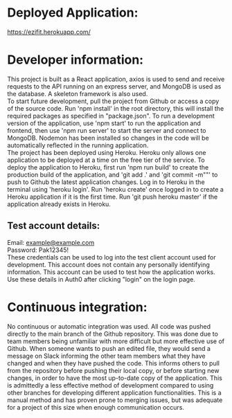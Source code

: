 # Deployed Application:
https://ezifit.herokuapp.com/

# Developer information:
This project is built as a React application, axios is used to send and receive requests to the API running on an express server, and MongoDB is used as the database. A skeleton framework is also used.  
To start future development, pull the project from Github or access a copy of the source code. Run 'npm install' in the root directory, this will install the required packages as specified in "package.json". To run a development version of the application, use 'npm start' to run the application and frontend, then use 'npm run server' to start the server and connect to MongoDB. Nodemon has been installed so changes in the code will be automatically reflected in the running application.  
The project has been deployed using Heroku. Heroku only allows one application to be deployed at a time on the free tier of the service. To deploy the application to Heroku, first run 'npm run build' to create the production build of the application, and 'git add .' and 'git commit -m""' to push to Github the latest application changes. Log in to Heroku in the terminal using 'heroku login'. Run 'heroku create' once logged in to create a Heroku application if it is the first time. Run 'git push heroku master' if the application already exists in Heroku.

## Test account details:
Email: example@example.com  
Password: Pak12345!  
These credentials can be used to log into the test client account used for development. This account does not contain any personally identifying information. This account can be used to test how the application works. Use these details in Auth0 after clicking "login" on the login page.

# Continuous integration:
No continuous or automatic integration was used. All code was pushed directly to the main branch of the Github repository. This was done due to team members being unfamiliar with more difficult but more effective use of Github. When someone wants to push an edited file, they would send a message on Slack informing the other team members what they have changed and when they have pushed the code. This informs others to pull from the repository before pushing their local copy, or before starting new changes, in order to have the most up-to-date copy of the application. This is admittedly a less effective method of development compared to using other branches for developing different application functionalities. This is a manual method and has proven prone to merging issues, but was adequate for a project of this size when enough communication occurs.